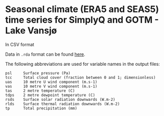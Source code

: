 # Seasonal climate (ERA5 and SEAS5) time series for SimplyQ and GOTM - Lake Vansjø 

In CSV format

Data in `.rda` format can be found [here](https://github.com/icra/WATExR/new/master/paper1/Norway/Atmosphere/inputs/RData). 

The following abbreviations are used for variable names in the output files:

    psl     Surface pressure (Pa)
    tcc     Total cloud cover (fraction between 0 and 1; dimensionless)
    uas     10 metre U wind component (m.s-1)
    vas     10 metre V wind component (m.s-1)
    tas     2 metre temperature (C)
    tdps    2 metre dewpoint temperature (C)
    rsds    Surface solar radiation downwards (W.m-2)
    rlds    Surface thermal radiation downwards (W.m-2)
    tp      Total precipitation (mm)
